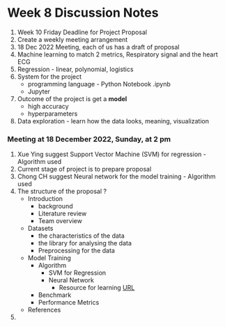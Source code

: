 # Week 8 Discussion Notes

1. Week 10 Friday Deadline for Project Proposal
2. Create a weekly meeting arrangement
3. 18 Dec 2022 Meeting, each of us has a draft of proposal
4. Machine learning to match 2 metrics, Respiratory signal and the heart ECG
5. Regression - linear, polynomial, logistics
6. System for the project
   - programming language - Python Notebook .ipynb
   - Jupyter
7. Outcome of the project is get a **model**
   - high accuracy
   - hyperparameters
8. Data exploration - learn how the data looks, meaning, visualization

### Meeting at 18 December 2022, Sunday, at 2 pm

1. Xue Ying suggest Support Vector Machine (SVM) for regression - Algorithm used
2. Current stage of project is to prepare proposal
3. Chong CH suggest Neural network for the model training - Algorithm used
4. The structure of the proposal ?
   - Introduction
     - background
     - Literature review
     - Team overview
   - Datasets
     - the characteristics of the data
     - the library for analysing the data
     - Preprocessing for the data
   - Model Training
     - Algorithm
       - SVM for Regression
       - Neural Network
         - Resource for learning [URL](https://www.kaggle.com/learn/intro-to-deep-learning)
     - Benchmark
     - Performance Metrics
   - References
5.

